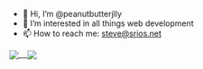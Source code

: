 - 👋 Hi, I’m @peanutbutterjlly
- 👀 I’m interested in all things web development
- 📫 How to reach me: steve@srios.net

<a href="https://github.com/anuraghazra/github-readme-stats">
  <img align="center" src="https://github-readme-stats.vercel.app/api?username=peanutbutterjlly&count_private=true&theme=dracula&hide=stars,prs,issues,contribs" />&nbsp&nbsp&nbsp
</a>
<a href="https://github.com/anuraghazra/convoychat">
  <img align="center" src="https://github-readme-stats.vercel.app/api/top-langs/?username=peanutbutterjlly&layout=compact" />
</a>
